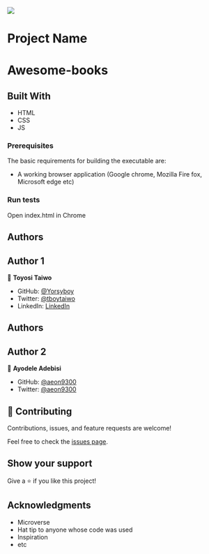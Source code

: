 ![](https://img.shields.io/badge/Microverse-blueviolet)

# Project Name
# Awesome-books

## Built With
- HTML
- CSS
- JS

### Prerequisites
The basic requirements for building the executable are:
* A working browser application (Google chrome, Mozilla Fire fox, Microsoft edge etc)

### Run tests
Open index.html in Chrome

## Authors

## Author 1

👤 **Toyosi Taiwo**

- GitHub: [@Yorsyboy](https://github.com/Yorsyboy)
- Twitter: [@tboytaiwo](https://twitter.com/Tboytaiwo)
- LinkedIn: [LinkedIn](https://linkedin.com/in/taiwo-toyosi)


## Authors

## Author 2

👤 **Ayodele Adebisi**

- GitHub: [@aeon9300](https://github.com/aeon9300)
- Twitter: [@aeon9300](https://twitter.com/)

## 🤝 Contributing

Contributions, issues, and feature requests are welcome!

Feel free to check the [issues page](../../issues/).

## Show your support

Give a ⭐️ if you like this project!

## Acknowledgments

- Microverse
- Hat tip to anyone whose code was used
- Inspiration
- etc